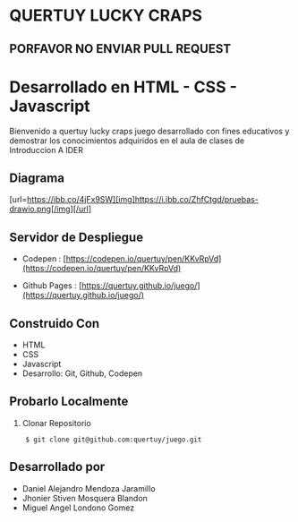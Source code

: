 # QUERTUY LUCKY CRAPS

## PORFAVOR NO ENVIAR PULL REQUEST

# Desarrollado en HTML - CSS - Javascript

Bienvenido a quertuy lucky craps juego desarrollado con fines educativos y demostrar los conocimientos adquiridos en el aula de clases de Introduccion A IDER 

## Diagrama

[url=https://ibb.co/4jFx9SW][img]https://i.ibb.co/ZhfCtgd/pruebas-drawio.png[/img][/url]

## Servidor de Despliegue

- Codepen : [https://codepen.io/quertuy/pen/KKvRpVd](https://codepen.io/quertuy/pen/KKvRpVd)

- Github Pages : [https://quertuy.github.io/juego/](https://quertuy.github.io/juego/)

## Construido Con

- HTML
- CSS
- Javascript
- Desarrollo: Git, Github, Codepen

## Probarlo Localmente

1. Clonar Repositorio
```
    $ git clone git@github.com:quertuy/juego.git
```


## Desarrollado por
- Daniel Alejandro Mendoza Jaramillo
- Jhonier Stiven Mosquera Blandon
- Miguel Angel Londono Gomez  
